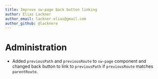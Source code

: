 ```yaml
---
title: Improve sw-page back button linking
author: Elias Lackner
author_email: lackner.elias@gmail.com
author_github: @lacknere
---
```

# Administration
* Added `previousPath` and `previousRoute` to `sw-page` component and changed back button to link to `previousPath` if `previousRoute` matches `parentRoute`.
